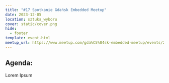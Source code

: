 ```yaml
---
title: "#17 Spotkanie Gdańsk Embedded Meetup"
date: 2023-12-05
location: sztuka_wyboru
cover: static/cover.png
hide:
  - footer
template: event.html
meetup_url: https://www.meetup.com/gda%C5%84sk-embedded-meetup/events/297635021/
---
```


## Agenda:

Lorem Ipsum


